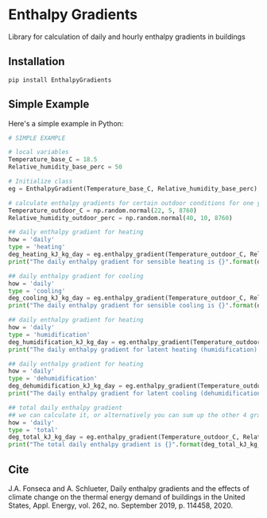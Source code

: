 # Enthalpy Gradients

Library for calculation of daily and hourly enthalpy gradients in buildings

## Installation

    pip install EnthalpyGradients
    
## Simple Example
Here's a simple example in Python:

```python
# SIMPLE EXAMPLE

# local variables
Temperature_base_C = 18.5
Relative_humidity_base_perc = 50

# Initialize class
eg = EnthalpyGradient(Temperature_base_C, Relative_humidity_base_perc)

# calculate enthalpy gradients for certain outdoor conditions for one year (8760 hours)
Temperature_outdoor_C = np.random.normal(22, 5, 8760)
Relative_humidity_outdoor_perc = np.random.normal(40, 10, 8760)

## daily enthalpy gradient for heating
how = 'daily'
type = 'heating'
deg_heating_kJ_kg_day = eg.enthalpy_gradient(Temperature_outdoor_C, Relative_humidity_outdoor_perc, type=type, how=how)
print("The daily enthalpy gradient for sensible heating is {}".format(deg_heating_kJ_kg_day))

## daily enthalpy gradient for cooling
how = 'daily'
type = 'cooling'
deg_cooling_kJ_kg_day = eg.enthalpy_gradient(Temperature_outdoor_C, Relative_humidity_outdoor_perc, type=type, how=how)
print("The daily enthalpy gradient for sensible cooling is {}".format(deg_cooling_kJ_kg_day))

## daily enthalpy gradient for heating
how = 'daily'
type = 'humidification'
deg_humidification_kJ_kg_day = eg.enthalpy_gradient(Temperature_outdoor_C, Relative_humidity_outdoor_perc, type=type, how=how)
print("The daily enthalpy gradient for latent heating (humidification) is {}".format(deg_humidification_kJ_kg_day))

## daily enthalpy gradient for heating
how = 'daily'
type = 'dehumidification'
deg_dehumidification_kJ_kg_day = eg.enthalpy_gradient(Temperature_outdoor_C, Relative_humidity_outdoor_perc, type=type, how=how)
print("The daily enthalpy gradient for latent cooling (dehumidification) is {}".format(deg_dehumidification_kJ_kg_day))

## total daily enthalpy gradient
## we can calculate it, or alternatively you can sum up the other 4 gradients (heating, cooling, dehum., and hum.
how = 'daily'
type = 'total'
deg_total_kJ_kg_day = eg.enthalpy_gradient(Temperature_outdoor_C, Relative_humidity_outdoor_perc, type=type, how=how)
print("The total daily enthalpy gradient is {}".format(deg_total_kJ_kg_day))
```

## Cite

J.A. Fonseca and A. Schlueter, Daily enthalpy gradients and the effects of climate change on the thermal 
energy demand of buildings in the United States, Appl. Energy, vol. 262, no. September 2019, p. 114458, 2020.
